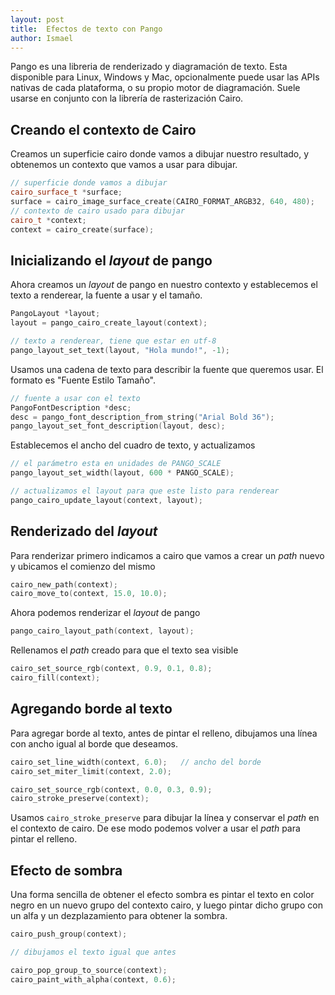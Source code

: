 ```yaml
---
layout: post
title:  Efectos de texto con Pango
author: Ismael
---
```


Pango es una libreria de renderizado y diagramación de texto. Esta
disponible para Linux, Windows y Mac, opcionalmente puede usar las APIs 
nativas de cada plataforma, o su propio motor de diagramación.
Suele usarse en conjunto con la librería de rasterización Cairo.

## Creando el contexto de Cairo

Creamos un superficie cairo donde vamos a dibujar nuestro resultado,
y obtenemos un contexto que vamos a usar para dibujar.

```c++
// superficie donde vamos a dibujar
cairo_surface_t *surface;
surface = cairo_image_surface_create(CAIRO_FORMAT_ARGB32, 640, 480);
// contexto de cairo usado para dibujar
cairo_t *context;
context = cairo_create(surface);
```

## Inicializando el _layout_ de pango

Ahora creamos un _layout_ de pango en nuestro contexto y establecemos
el texto a renderear, la fuente a usar y el tamaño.

```c++
PangoLayout *layout;
layout = pango_cairo_create_layout(context);

// texto a renderear, tiene que estar en utf-8
pango_layout_set_text(layout, "Hola mundo!", -1);
```

Usamos una cadena de texto para describir la fuente que queremos usar.
El formato es "Fuente Estilo Tamaño".

```c++
// fuente a usar con el texto
PangoFontDescription *desc;
desc = pango_font_description_from_string("Arial Bold 36");
pango_layout_set_font_description(layout, desc);
```

Establecemos el ancho del cuadro de texto, y actualizamos 

```c++
// el parámetro esta en unidades de PANGO_SCALE
pango_layout_set_width(layout, 600 * PANGO_SCALE);

// actualizamos el layout para que este listo para renderear
pango_cairo_update_layout(context, layout);
```

## Renderizado del _layout_

Para renderizar primero indicamos a cairo que vamos a crear un 
_path_ nuevo y ubicamos el comienzo del mismo

```c++
cairo_new_path(context);
cairo_move_to(context, 15.0, 10.0);
```

Ahora podemos renderizar el _layout_ de pango

```c++
pango_cairo_layout_path(context, layout);
```

Rellenamos el _path_ creado para que el texto sea visible

```c++
cairo_set_source_rgb(context, 0.9, 0.1, 0.8);
cairo_fill(context);
```

## Agregando borde al texto

Para agregar borde al texto, antes de pintar el relleno,
dibujamos una línea con ancho igual al borde que deseamos.

```c++
cairo_set_line_width(context, 6.0);   // ancho del borde
cairo_set_miter_limit(context, 2.0);

cairo_set_source_rgb(context, 0.0, 0.3, 0.9);
cairo_stroke_preserve(context);
```

Usamos `cairo_stroke_preserve` para dibujar la línea y
conservar el _path_ en el contexto de cairo. De ese modo podemos
volver a usar el _path_ para pintar el relleno.

## Efecto de sombra

Una forma sencilla de obtener el efecto sombra es pintar el texto
en color negro en un nuevo grupo del contexto cairo, y luego 
pintar dicho grupo con un alfa y un dezplazamiento para obtener
la sombra.

```c++
cairo_push_group(context);

// dibujamos el texto igual que antes

cairo_pop_group_to_source(context);
cairo_paint_with_alpha(context, 0.6);
```
